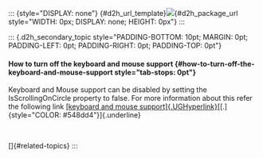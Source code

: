 ::: {style="DISPLAY: none"}
[](ms-xhelp:///?Id=d2h_url_template){#d2h_url_template}![](!package_url!){#d2h_package_url style="WIDTH: 0px; DISPLAY: none; HEIGHT: 0px"}
:::

::: {.d2h_secondary_topic style="PADDING-BOTTOM: 10pt; MARGIN: 0pt; PADDING-LEFT: 0pt; PADDING-RIGHT: 0pt; PADDING-TOP: 0pt"}
#### How to turn off the keyboard and mouse support {#how-to-turn-off-the-keyboard-and-mouse-support style="tab-stops: 0pt"}

Keyboard and Mouse support can be disabled by setting the IsScrollingOnCircle property to false. For more information about this refer the following link [[keyboard and mouse support]{.UGHyperlink}](ms-xhelp:///?Id=5fcac24b-a16b-4dff-a48a-571fc711de4c)[[.]{style="COLOR: #548dd4"}]{.underline}

 

[]{#related-topics}
:::
